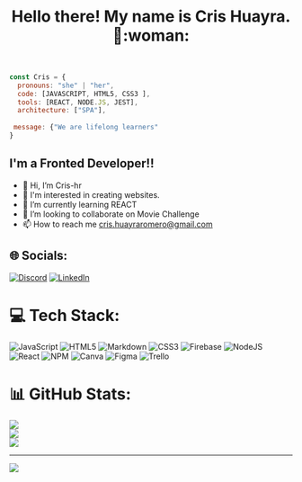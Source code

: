 <h1 align="center">Hello there! My name is Cris Huayra. 👋:woman:</h1>

<br/>

```JavaScript
const Cris = {
  pronouns: "she" | "her",
  code: [JAVASCRIPT, HTML5, CSS3 ],
  tools: [REACT, NODE.JS, JEST],
  architecture: ["SPA"],
  
 message: {"We are lifelong learners"
}
```
## I'm a Fronted Developer!!
- 👋 Hi, I’m Cris-hr
- 👀 I'm interested in creating websites.
- 🌱 I’m currently learning REACT
- 💞️ I’m looking to collaborate on Movie Challenge
- 📫 How to reach me cris.huayraromero@gmail.com

## 🌐 Socials:
[![Discord](https://img.shields.io/badge/Discord-%237289DA.svg?logo=discord&logoColor=white)](https://discord.gg/crishr.) [![LinkedIn](https://img.shields.io/badge/LinkedIn-%230077B5.svg?logo=linkedin&logoColor=white)](https://www.linkedin.com/in/cris-huayra/) 

# 💻 Tech Stack:
![JavaScript](https://img.shields.io/badge/javascript-%23323330.svg?style=for-the-badge&logo=javascript&logoColor=%23F7DF1E) ![HTML5](https://img.shields.io/badge/html5-%23E34F26.svg?style=for-the-badge&logo=html5&logoColor=white) ![Markdown](https://img.shields.io/badge/markdown-%23000000.svg?style=for-the-badge&logo=markdown&logoColor=white) ![CSS3](https://img.shields.io/badge/css3-%231572B6.svg?style=for-the-badge&logo=css3&logoColor=white) ![Firebase](https://img.shields.io/badge/firebase-%23039BE5.svg?style=for-the-badge&logo=firebase) ![NodeJS](https://img.shields.io/badge/node.js-6DA55F?style=for-the-badge&logo=node.js&logoColor=white) ![React](https://img.shields.io/badge/react-%2320232a.svg?style=for-the-badge&logo=react&logoColor=%2361DAFB) ![NPM](https://img.shields.io/badge/NPM-%23000000.svg?style=for-the-badge&logo=npm&logoColor=white) ![Canva](https://img.shields.io/badge/Canva-%2300C4CC.svg?style=for-the-badge&logo=Canva&logoColor=white) 	![Figma](https://img.shields.io/badge/figma-%23F24E1E.svg?style=for-the-badge&logo=figma&logoColor=white) ![Trello](https://img.shields.io/badge/Trello-%23026AA7.svg?style=for-the-badge&logo=Trello&logoColor=white)
# 📊 GitHub Stats:
![](https://github-readme-stats.vercel.app/api?username=Cris-hr&theme=dark&hide_border=false&include_all_commits=false&count_private=false)<br/>
![](https://github-readme-streak-stats.herokuapp.com/?user=Cris-hr&theme=dark&hide_border=false)<br/>
![](https://github-readme-stats.vercel.app/api/top-langs/?username=Cris-hr&theme=dark&hide_border=false&include_all_commits=false&count_private=false&layout=compact)

---
[![](https://visitcount.itsvg.in/api?id=Cris-hr&icon=0&color=0)](https://visitcount.itsvg.in)


